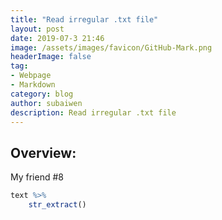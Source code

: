 ```yaml
---
title: "Read irregular .txt file"
layout: post
date: 2019-07-3 21:46
image: /assets/images/favicon/GitHub-Mark.png
headerImage: false
tag:
- Webpage
- Markdown
category: blog
author: subaiwen
description: Read irregular .txt file
---
```


## Overview:

My friend #8

```r
text %>%
	str_extract()
```